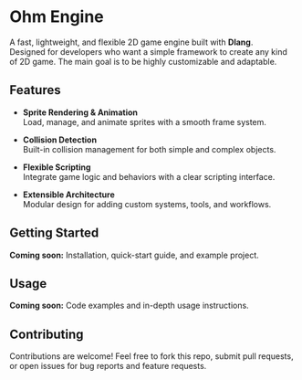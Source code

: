 # Ohm Engine

A fast, lightweight, and flexible 2D game engine built with **Dlang**.  
Designed for developers who want a simple framework to create any kind of 2D game. The main goal is to be highly customizable and adaptable.

## Features

- **Sprite Rendering & Animation**  
  Load, manage, and animate sprites with a smooth frame system.
  
- **Collision Detection**  
  Built-in collision management for both simple and complex objects.

- **Flexible Scripting**  
  Integrate game logic and behaviors with a clear scripting interface.
  
- **Extensible Architecture**  
  Modular design for adding custom systems, tools, and workflows.

## Getting Started

<!-- Fill this section in with instructions on installation and setup -->
**Coming soon:** Installation, quick-start guide, and example project.

## Usage

<!-- Fill this section in with details on creating a project, adding sprites, physics, and scripting -->
**Coming soon:** Code examples and in-depth usage instructions.

## Contributing

Contributions are welcome! Feel free to fork this repo, submit pull requests, or open issues for bug reports and feature requests.

